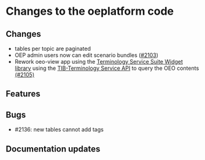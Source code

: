 <!--
SPDX-FileCopyrightText: 2025 Christian Winger <https://github.com/wingechr> © Öko-Institut e.V.
SPDX-FileCopyrightText: 2025 Jonas Huber <https://github.com/jh-RLI> © Reiner Lemoine Institut
SPDX-FileCopyrightText: 2025 Christian Winger <https://github.com/wingechr> © Öko-Institut e.V.

SPDX-License-Identifier: CC0-1.0
-->

# Changes to the oeplatform code

## Changes

- tables per topic are paginated
- OEP admin users now can edit scenario bundles
  ([#2103](https://github.com/OpenEnergyPlatform/oeplatform/pull/2103))
- Rework oeo-view app using the
  [Terminology Service Suite Widget library](https://ts4nfdi.github.io/terminology-service-suite/comp/latest/?path=/docs/overview--docs)
  using the [TIB-Terminology Service API](https://api.terminology.tib.eu/api/)
  to query the OEO contents
  [(#2105)](https://github.com/OpenEnergyPlatform/oeplatform/pull/2105)

## Features

## Bugs

- #2136: new tables cannot add tags

## Documentation updates
